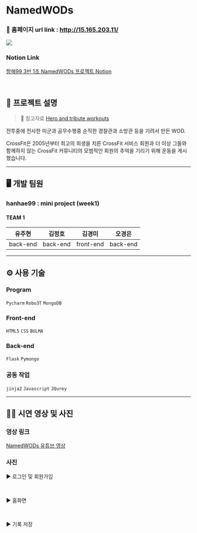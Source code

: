 # NamedWODs
### 🔗 홈페이지 url link : http://15.165.203.11/
![](https://images.velog.io/images/daymoon_/post/4d63fe4d-d569-47d0-88b3-807a605a6608/login_bg.png)

### Notion Link
[항해99 3반 1조 NamedWODs 프로젝트 Notion](https://www.notion.so/1-dbe6b88639fb413ab611fde830044e3f)  

<br>

## 📑 프로젝트 설명
> 🔎 참고자료 
[Hero and tribute workouts](https://www.crossfit.com/heroes)  

전투중에 전사한 미군과 공무수행중 순직한 경찰관과 소방관 등을 기려서 만든 WOD.

CrossFit은 2005년부터 최고의 희생을 치른 CrossFit 서비스 회원과 더 이상 그들와 함께하지 않는 CrossFit 커뮤니티의 모범적인 회원의 추억을 기리기 위해 운동을 게시했습니다.



---
## 🖥️ 개발 팀원
### hanhae99 : mini project (week1)
#### TEAM 1
유주현|김정호|김경미|오경은
---|---|---|---|
back-end|back-end|front-end|back-end

---
## ⚙️ 사용 기술
### Program
`Pycharm` `Robo3T` `MongoDB`

### Front-end
`HTML5` `CSS` `BULMA`

### Back-end
`Flask` `Pymongo`

### 공동 작업
`jinja2` `Javascript` `JQurey`

---
## 🏃‍♀️ 시연 영상 및 사진
### 영상 링크
[NamedWODs 유튜브 영상](https://youtu.be/zoF5gpknwzM)  

### 사진
▶ 로그인 및 회원가입


<br>

▶ 홈화면


<br>


▶ 기록 저장


